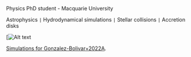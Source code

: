 Physics PhD student - Macquarie University

Astrophysics <code>&#124;</code> Hydrodynamical simulations <code>&#124;</code> Stellar collisions <code>&#124;</code> Accretion disks

[![Alt text](./photo.png)


[Simulations for Gonzalez-Bolivar+2022A](./2msun-tp-agb.html).

